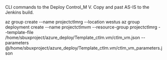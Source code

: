 CLI commands to the Deploy Control_M V. Copy and past AS-IS to the Jenkins build.

az group create --name projectctlmrg --location westus
az group deployment create --name projectctlmvm --resource-group projectctlmrg --template-file /home/sbuxproject/azure_deploy/Template_ctlm.vm/ctlm_vm.json --parameters @/home/sbuxproject/azure_deploy/Template_ctlm.vm/ctlm_vm_parameters.json
